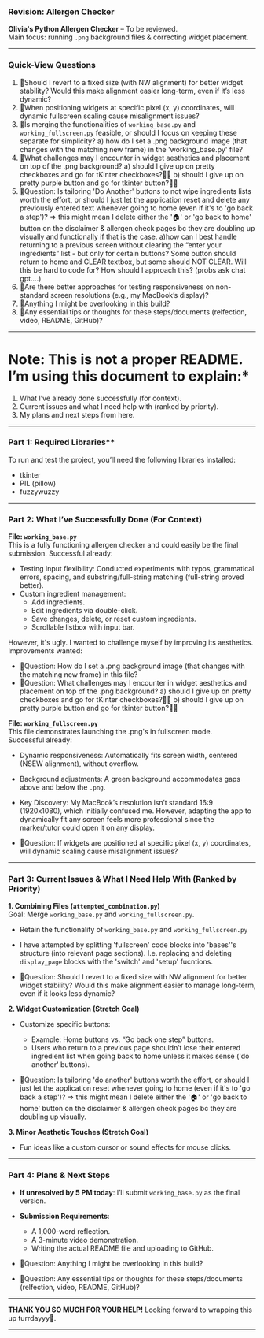 ### Revision: Allergen Checker
**Olivia's Python Allergen Checker** – To be reviewed.  
Main focus: running `.png` background files & correcting widget placement.  

---

### Quick-View Questions
1. 🍏Should I revert to a fixed size (with NW alignment) for better widget stability? Would this make alignment easier long-term, even if it’s less dynamic?  
2. 🍏When positioning widgets at specific pixel (x, y) coordinates, will dynamic fullscreen scaling cause misalignment issues?
3. 🍏Is merging the functionalities of `working_base.py` and `working_fullscreen.py` feasible, or should I focus on keeping these separate for simplicity?
     a) how do I set a .png background image (that changes with the matching new frame) in the 'working_base.py' file?
5. 🍏What challenges may I encounter in widget aesthetics and placement on top of the .png background?
      a) should I give up on pretty checkboxes and go for tKinter checkboxes?😵‍💫
      b) should I give up on pretty purple button and go for tkinter button?😮‍💨
6. 🍏Question: Is tailoring 'Do Another' buttons to not wipe ingredients lists worth the effort, or should I just let the application reset and delete any previously entered text whenever going to home (even if it's to 'go back a step')? => this might mean I delete either the '🏠' or 'go back to home' button on the disclaimer & allergen check pages bc they are doubling up visually and functionally if that is the case.
       a)how can I best handle returning to a previous screen without clearing the “enter your ingredients” list - but only for certain buttons? Some button should return to home and CLEAR textbox, but some should NOT CLEAR. Will this be hard to code for? How should I approach this? (probs ask chat gpt....) 
9. 🍏Are there better approaches for testing responsiveness on non-standard screen resolutions (e.g., my MacBook’s display)?
10. 🍏Anything I might be overlooking in this build?
11. 🍏Any essential tips or thoughts for these steps/documents (relfection, video, README, GitHub)?

---

# Note: This is not a proper README. I’m using this document to explain:*  
1. What I’ve already done successfully (for context).  
2. Current issues and what I need help with (ranked by priority).  
3. My plans and next steps from here.  

---

### Part 1: Required Libraries**
To run and test the project, you’ll need the following libraries installed:  
- tkinter
- PIL (pillow)  
- fuzzywuzzy 

---

### Part 2: What I’ve Successfully Done (For Context) 
**File: `working_base.py`**  
This is a fully functioning allergen checker and could easily be the final submission. 
Successful already:  
- Testing input flexibility: Conducted experiments with typos, grammatical errors, spacing, and substring/full-string matching (full-string proved better).  
- Custom ingredient management:  
  - Add ingredients.  
  - Edit ingredients via double-click.  
  - Save changes, delete, or reset custom ingredients.  
  - Scrollable listbox with input bar.  

However, it's ugly. 
I wanted to challenge myself by improving its aesthetics. 
Improvements wanted:  
- 🍏Question: How do I set a .png background image (that changes with the matching new frame) in this file?
- 🍏Question: What challenges may I encounter in widget aesthetics and placement on top of the .png background?
      a) should I give up on pretty checkboxes and go for tKinter checkboxes?😵‍💫
      b) should I give up on pretty purple button and go for tkinter button?😮‍💨
      

**File: `working_fullscreen.py`**   
This file demonstrates launching the .png's in fullscreen mode.  
Successful already: 
- Dynamic responsiveness: Automatically fits screen width, centered (NSEW alignment), without overflow.  
- Background adjustments: A green background accommodates gaps above and below the `.png`.
- Key Discovery: My MacBook’s resolution isn’t standard 16:9 (1920x1080), which initially confused me. However, adapting the app to dynamically fit any screen feels more professional since the marker/tutor could open it on any display.

- 🍏Question: If widgets are positioned at specific pixel (x, y) coordinates, will dynamic scaling cause misalignment issues?  

---

### Part 3: Current Issues & What I Need Help With (Ranked by Priority)  
**1. Combining Files (`attempted_combination.py`)**  
Goal: Merge `working_base.py` and `working_fullscreen.py`.  
- Retain the functionality of `working_base.py` and `working_fullscreen.py`
- I have attempted by splitting 'fullscreen' code blocks into 'bases''s structure (into relevant page sections). I.e. replacing and deleting `display_page` blocks with the 'switch' and 'setup' fucntions.

- 🍏Question: Should I revert to a fixed size with NW alignment for better widget stability? Would this make alignment easier to manage long-term, even if it looks less dynamic?  

**2. Widget Customization (Stretch Goal)**  
- Customize specific buttons:  
  - Example: Home buttons vs. “Go back one step” buttons.  
  - Users who return to a previous page shouldn’t lose their entered ingredient list when going back to home unless it makes sense ('do another' buttons).

- 🍏Question: Is tailoring 'do another' buttons worth the effort, or should I just let the application reset whenever going to home (even if it's to 'go back a step')? => this might mean I delete either the '🏠' or 'go back to home' button on the disclaimer & allergen check pages bc they are doubling up visually. 

**3. Minor Aesthetic Touches (Stretch Goal)**  
- Fun ideas like a custom cursor or sound effects for mouse clicks.  

---

### **Part 4: Plans & Next Steps**  
- **If unresolved by 5 PM today**: I’ll submit `working_base.py` as the final version.  
- **Submission Requirements**:  
  - A 1,000-word reflection.  
  - A 3-minute video demonstration.  
  - Writing the actual README file and uploading to GitHub.
 
- 🍏Question: Anything I might be overlooking in this build?
- 🍏Question: Any essential tips or thoughts for these steps/documents (relfection, video, README, GitHub)?

---

**THANK YOU SO MUCH FOR YOUR HELP!** Looking forward to wrapping this up turrdayyy🌟.  

---  
